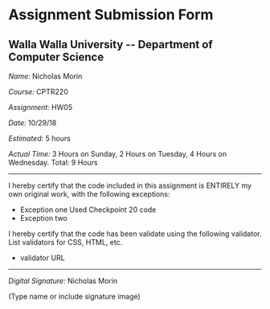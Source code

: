 # Assignment Submission Form

## Walla Walla University -- Department of Computer Science

_Name:_ Nicholas Morin

_Course:_ CPTR220

_Assignment:_ HW05

_Date:_ 10/29/18

_Estimated:_ 5 hours 

_Actual Time:_ 3 Hours on Sunday, 2 Hours on Tuesday, 4 Hours on Wednesday. Total: 9 Hours 

---

I hereby certify that the code included in this assignment is ENTIRELY my own original work, with the following exceptions:

* Exception one Used Checkpoint 20 code 
* Exception two 

I hereby certify that the code has been validate using the following validator.
List validators for CSS, HTML, etc.

* validator URL

---

_Digital Signature:_ Nicholas Morin 

(Type name or include signature image)
